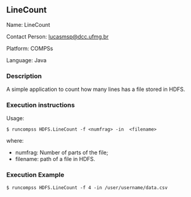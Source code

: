 ## LineCount

Name: LineCount

Contact Person: lucasmsp@dcc.ufmg.br

Platform: COMPSs

Language: Java



### Description

A simple application to count how many lines has a file stored in HDFS. 

###  Execution instructions
Usage:


```$ runcompss HDFS.LineCount -f <numfrag> -in  <filename>```


where:

* numfrag: Number of parts of the file;
* filename: path of a file in HDFS.


### Execution Example

```$ runcompss HDFS.LineCount -f 4 -in /user/username/data.csv```






